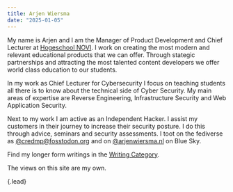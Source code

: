 ```yaml
---
title: Arjen Wiersma
date: "2025-01-05"
---
```


My name is Arjen and I am the Manager of Product Development and Chief Lecturer at [Hogeschool NOVI](https://www.novi.nl). I work on creating the most modern and relevant educational products that we can offer. Through stategic partnerships and attracting the most talented content developers we offer world class education to our students.

In my work as Chief Lecturer for Cybersecurity I focus on teaching students all there is to know about the technical side of Cyber Security. My main areas of expertise are Reverse Engineering, Infrastructure Security and Web Application Security.

Next to my work I am active as an Independent Hacker. I assist my customers in their journey to increase their security posture. I do this through advice, seminars and security assessments. I toot on the fediverse as [@credmp@fosstodon.org](https://fosstodon.org/@credmp) and on [@arjenwiersma.nl](https://bsky.app/profile/arjenwiersma.nl) on Blue Sky.

Find my longer form writings in the [Writing Category](/categories/writing/).

The views on this site are my own. 

{.lead}



